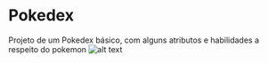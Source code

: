 # Pokedex
Projeto de um Pokedex básico, com alguns atributos e habilidades a respeito do pokemon 
![alt text](https://i.imgur.com/Hdf2PEg.png)
